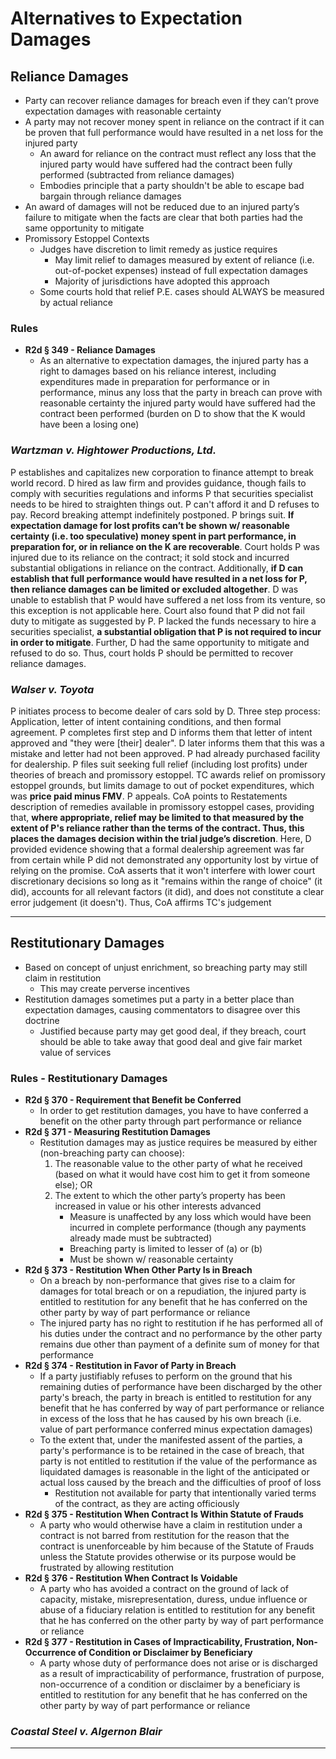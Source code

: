# Alternatives to Expectation Damages

## Reliance Damages

* Party can recover reliance damages for breach even if they can’t prove expectation damages with reasonable certainty
* A party may not recover money spent in reliance on the contract if it can be proven that full performance would have resulted in a net loss for the injured party
  * An award for reliance on the contract must reflect any loss that the injured party would have suffered had the contract been fully performed (subtracted from reliance damages)
  * Embodies principle that a party shouldn't be able to escape bad bargain through reliance damages
* An award of damages will not be reduced due to an injured party’s failure to mitigate when the facts are clear that both parties had the same opportunity to mitigate
* Promissory Estoppel Contexts
  * Judges have discretion to limit remedy as justice requires
    * May limit relief to damages measured by extent of reliance (i.e. out-of-pocket expenses) instead of full expectation damages
    * Majority of jurisdictions have adopted this approach
  * Some courts hold that relief P.E. cases should ALWAYS be measured by actual reliance

### Rules

* **R2d § 349 - Reliance Damages**
  * As an alternative to expectation damages, the injured party has a right to damages based on his reliance interest, including expenditures made in preparation for performance or in performance, minus any loss that the party in breach can prove with reasonable certainty the injured party would have suffered had the contract been performed (burden on D to show that the K would have been a losing one)

### *Wartzman v. Hightower Productions, Ltd.*

P establishes and capitalizes new corporation to finance attempt to break world record. D hired as law firm and provides guidance, though fails to comply with securities regulations and informs P that securities specialist needs to be hired to straighten things out. P can't afford it and D refuses to pay. Record breaking attempt indefinitely postponed. P brings suit. **If expectation damage for lost profits can’t be shown w/ reasonable certainty (i.e. too speculative) money spent in part performance, in preparation for, or in reliance on the K are recoverable**.  Court holds P was injured due to its reliance on the contract; it sold stock and incurred substantial obligations in reliance on the contract. Additionally, **if D can establish that full performance would have resulted in a net loss for P, then reliance damages can be limited or excluded altogether**. D was unable to establish that P would have suffered a net loss from its venture, so this exception is not applicable here. Court also found that P did not fail duty to mitigate as suggested by P. P lacked the funds necessary to hire a securities specialist, **a substantial obligation that P is not required to incur in order to mitigate**. Further, D had the same opportunity to mitigate and refused to do so. Thus, court holds P should be permitted to recover reliance damages.

### *Walser v. Toyota*

P initiates process to become dealer of cars sold by D. Three step process: Application, letter of intent containing conditions, and then formal agreement. P completes first step and D informs them that letter of intent approved and "they were [their] dealer". D later informs them that this was a mistake and letter had not been approved. P had already purchased facility for dealership. P files suit seeking full relief (including lost profits) under theories of breach and promissory estoppel. TC awards relief on promissory estoppel grounds, but limits damage to out of pocket expenditures, which was **price paid minus FMV**. P appeals. CoA points to Restatements description of remedies available in promissory estoppel cases, providing that, **where appropriate, relief may be limited to that measured by the extent of P's reliance rather than the terms of the contract. Thus, this places the damages decision within the trial judge’s discretion**. Here, D provided evidence showing that a formal dealership agreement was far from certain while P did not demonstrated any opportunity lost by virtue of relying on the promise. CoA asserts that it won't interfere with lower court discretionary decisions so long as it "remains within the range of choice" (it did), accounts for all relevant factors (it did), and does not constitute a clear error judgement (it doesn't). Thus, CoA affirms TC's judgement

---

## Restitutionary Damages

* Based on concept of unjust enrichment, so breaching party may still claim in restitution
  * This may create perverse incentives
* Restitution damages sometimes put a party in a better place than expectation damages, causing commentators to disagree over this doctrine
  * Justified because party may get good deal, if they breach, court should be able to take away that good deal and give fair market value of services

### Rules - Restitutionary Damages

* **R2d § 370 - Requirement that Benefit be Conferred**
  * In order to get restitution damages, you have to have conferred a benefit on the other party through part performance or reliance
* **R2d § 371 - Measuring Restitution Damages**
  * Restitution damages may as justice requires be measured by either (non-breaching party can choose):
    1. The reasonable value to the other party of what he received (based on what it would have cost him to get it from someone else); OR
    1. The extent to which the other party’s property has been increased in value or his other interests advanced
       * Measure is unaffected by any loss which would have been incurred in complete performance (though any payments already made must be subtracted)
       * Breaching party is limited to lesser of (a) or (b)
       * Must be shown w/ reasonable certainty
* **R2d § 373 - Restitution When Other Party Is in Breach**
  * On a breach by non-performance that gives rise to a claim for damages for total breach or on a repudiation, the injured party is entitled to restitution for any benefit that he has conferred on the other party by way of part performance or reliance
  * The injured party has no right to restitution if he has performed all of his duties under the contract and no performance by the other party remains due other than payment of a definite sum of money for that performance
* **R2d § 374 - Restitution in Favor of Party in Breach**
  * If a party justifiably refuses to perform on the ground that his remaining duties of performance have been discharged by the other party's breach, the party in breach is entitled to restitution for any benefit that he has conferred by way of part performance or reliance in excess of the loss that he has caused by his own breach (i.e. value of part performance conferred minus expectation damages)
  * To the extent that, under the manifested assent of the parties, a party's performance is to be retained in the case of breach, that party is not entitled to restitution if the value of the performance as liquidated damages is reasonable in the light of the anticipated or actual loss caused by the breach and the difficulties of proof of loss
    * Restitution not available for party that intentionally varied terms of the contract, as they are acting officiously
* **R2d § 375 - Restitution When Contract Is Within Statute of Frauds**
  * A party who would otherwise have a claim in restitution under a contract is not barred from restitution for the reason that the contract is unenforceable by him because of the Statute of Frauds unless the Statute provides otherwise or its purpose would be frustrated by allowing restitution
* **R2d § 376 - Restitution When Contract Is Voidable**
  * A party who has avoided a contract on the ground of lack of capacity, mistake, misrepresentation, duress, undue influence or abuse of a fiduciary relation is entitled to restitution for any benefit that he has conferred on the other party by way of part performance or reliance
* **R2d § 377 - Restitution in Cases of Impracticability, Frustration, Non-Occurrence of Condition or Disclaimer by Beneficiary**
  * A party whose duty of performance does not arise or is discharged as a result of impracticability of performance, frustration of purpose, non-occurrence of a condition or disclaimer by a beneficiary is entitled to restitution for any benefit that he has conferred on the other party by way of part performance or reliance

### *Coastal Steel v. Algernon Blair*

---

